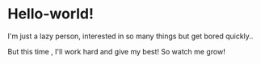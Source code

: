 # Hello-world!

I'm just a lazy person, interested in so many things but get bored quickly..

But this time , I'll work hard and give my best! 
So watch me grow! 
